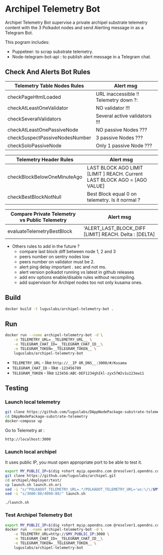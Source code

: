 # Archipel Telemetry Bot

Archipel Telemetry Bot supervise a private archipel substrate telemetry content with the 3 Polkadot nodes and send Alerting message in as a Telegram Bot.

This pogram includes:

- Puppeteer: to scrap substrate telemetry.
- Node-telegram-bot-api : to publish alert message in a Telegram chat.

## Check And Alerts Bot Rules

| Telemetry Table Nodes Rules    | Alert msg                             |
| ------------------------------ | ------------------------------------- |
| checkPageHtmlLoaded            | URL inaccessible !! Telemetry down ?: |
| checkAtLeastOneValidator       | NO validator !!!                      |
| checkSeveralValidators         | Several active validators !!!         |
| checkAtLeastOnePassiveNode     | NO passive Nodes ???                  |
| checkSuspectPassiveNodesNumber | 3 passive Nodes ???                   |
| checkSoloPassiveNode           | Only 1 passive Node ???               |

| Telemetry Header Rules      | Alert msg                                                                 |
| --------------------------- | ------------------------------------------------------------------------- |
| checkBlockBelowOneMinuteAgo | LAST BLOCK AGO LIMIT [LIMIT ] REACH. Current LAST BLOCK AGO = [AGO VALUE] |
| checkBestBlockNotNull       | Best Block equal 0 on telemetry. Is it normal ?                           |

| Compare Private Telemetry vs Public Telemetry | Alert msg                                             |
| --------------------------------------------- | ----------------------------------------------------- |
| evaluateTelemetryBestBlock                    | 'ALERT_LAST_BLOCK_DIFF [LIMIT] REACH. Delta : [DELTA] |

- Others rules to add in the future ?
  - compare last block diff between node 1, 2 and 3
  - peers number on sentry nodes low
  - peers number on validator must be 2.
  - alert ping delay important . sec and not ms.
  - alert version polkadot running vs latest in github releases
  - add env options enable/disable rules without recompiling.
  - add supervison for Archipel nodes too not only kusama ones.

## Build

```bash
docker build -t luguslabs/archipel-telemetry-bot .
```

## Run

```bash
docker run --name archipel-telemetry-bot -d \
    -e TELEMETRY_URL=__TELEMETRY_URL__ \
    -e TELEGRAM_CHAT_ID=__TELEGRAM_CHAT_ID__\
    -e TELEGRAM_TOKEN=__TELEGRAM_TOKEN__ \
    luguslabs/archipel-telemetry-bot
```

- `TELEMETRY_URL` - like `http://__IP OR_DNS__:3000/#/Kusama`
- `TELEGRAM_CHAT_ID` - like `-123456789`
- `TELEGRAM_TOKEN` - like `123456:ABC-DEF1234ghIkl-zyx57W2v1u123ew11`

## Testing

### Launch local telemetry

```bash
git clone https://github.com/luguslabs/DAppNodePackage-substrate-telemetry.git
cd DAppNodePackage-substrate-telemetry
docker-compose up
```

Go to Telemetry at :

```bash
http://localhost:3000

```

### Launch local archipel

It uses public IP, you must open appropriate port to be able to test it.

```bash
export MY_PUBLIC_IP=$(dig +short myip.opendns.com @resolver1.opendns.com)
git clone https://github.com/luguslabs/archipel.git
cd archipel/deployer/test/
cp launch.sh launch.sh.ori
sed -i "s/^POLKADOT_TELEMETRY_URL=.*/POLKADOT_TELEMETRY_URL='ws:\/\/$MY_PUBLIC_IP:8000\/submit\/ 0'/" launch.sh
sed -i "s/3000:80/4000:80/" launch.sh

./launch.sh

```

### Test Archipel Telemetry Bot

```bash
export MY_PUBLIC_IP=$(dig +short myip.opendns.com @resolver1.opendns.com)
docker run --name archipel-telemetry-bot -d \
    -e TELEMETRY_URL=http://$MY_PUBLIC_IP:3000 \
    -e TELEGRAM_CHAT_ID=__TELEGRAM_CHAT_ID__\
    -e TELEGRAM_TOKEN=__TELEGRAM_TOKEN__ \
    luguslabs/archipel-telemetry-bot
```
